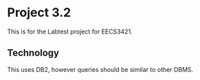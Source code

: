 Project 3.2
===========

This is for the Labtest project for EECS3421.

## Technology
This uses DB2, however queries should be similar to other DBMS.
